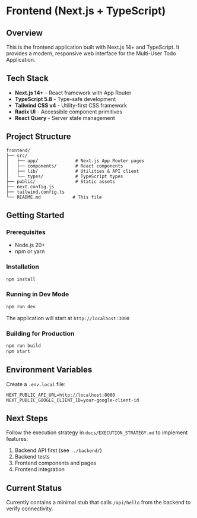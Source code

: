 # Frontend (Next.js + TypeScript)

## Overview

This is the frontend application built with Next.js 14+ and TypeScript. It provides a modern, responsive web interface for the Multi-User Todo Application.

## Tech Stack

- **Next.js 14+** - React framework with App Router
- **TypeScript 5.8** - Type-safe development
- **Tailwind CSS v4** - Utility-first CSS framework
- **Radix UI** - Accessible component primitives
- **React Query** - Server state management

## Project Structure

```
frontend/
├── src/
│   ├── app/              # Next.js App Router pages
│   ├── components/       # React components
│   ├── lib/              # Utilities & API client
│   └── types/            # TypeScript types
├── public/               # Static assets
├── next.config.js
├── tailwind.config.ts
└── README.md            # This file
```

## Getting Started

### Prerequisites

- Node.js 20+
- npm or yarn

### Installation

```bash
npm install
```

### Running in Dev Mode

```bash
npm run dev
```

The application will start at `http://localhost:3000`

### Building for Production

```bash
npm run build
npm start
```

## Environment Variables

Create a `.env.local` file:

```env
NEXT_PUBLIC_API_URL=http://localhost:8080
NEXT_PUBLIC_GOOGLE_CLIENT_ID=your-google-client-id
```

## Next Steps

Follow the execution strategy in `docs/EXECUTION_STRATEGY.md` to implement features:

1. Backend API first (see `../backend/`)
2. Backend tests
3. Frontend components and pages
4. Frontend integration

## Current Status

Currently contains a minimal stub that calls `/api/hello` from the backend to verify connectivity.

